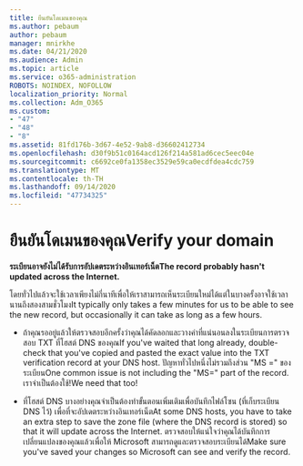 ```yaml
---
title: ยืนยันโดเมนของคุณ
ms.author: pebaum
author: pebaum
manager: mnirkhe
ms.date: 04/21/2020
ms.audience: Admin
ms.topic: article
ms.service: o365-administration
ROBOTS: NOINDEX, NOFOLLOW
localization_priority: Normal
ms.collection: Adm_O365
ms.custom:
- "47"
- "48"
- "8"
ms.assetid: 81fd176b-3d67-4e52-9ab8-d36602412734
ms.openlocfilehash: d30f9b51c0164acd126f214a581ad6cec5eec04e
ms.sourcegitcommit: c6692ce0fa1358ec3529e59ca0ecdfdea4cdc759
ms.translationtype: MT
ms.contentlocale: th-TH
ms.lasthandoff: 09/14/2020
ms.locfileid: "47734325"
---
```

# <a name="verify-your-domain"></a><span data-ttu-id="d62e3-102">ยืนยันโดเมนของคุณ</span><span class="sxs-lookup"><span data-stu-id="d62e3-102">Verify your domain</span></span>

 <span data-ttu-id="d62e3-103">**ระเบียนอาจยังไม่ได้รับการอัปเดตระหว่างอินเทอร์เน็ต**</span><span class="sxs-lookup"><span data-stu-id="d62e3-103">**The record probably hasn't updated across the Internet.**</span></span>
  
<span data-ttu-id="d62e3-104">โดยทั่วไปแล้วจะใช้เวลาเพียงไม่กี่นาทีเพื่อให้เราสามารถเห็นระเบียนใหม่ได้แต่ในบางครั้งอาจใช้เวลานานถึงสองสามชั่วโมง</span><span class="sxs-lookup"><span data-stu-id="d62e3-104">It typically only takes a few minutes for us to be able to see the new record, but occasionally it can take as long as a few hours.</span></span> 
  
- <span data-ttu-id="d62e3-105">ถ้าคุณรออยู่แล้วให้ตรวจสอบอีกครั้งว่าคุณได้คัดลอกและวางค่าที่แน่นอนลงในระเบียนการตรวจสอบ TXT ที่โฮสต์ DNS ของคุณ</span><span class="sxs-lookup"><span data-stu-id="d62e3-105">If you've waited that long already, double-check that you've copied and pasted the exact value into the TXT verification record at your DNS host.</span></span> <span data-ttu-id="d62e3-106">ปัญหาทั่วไปหนึ่งไม่รวมถึงส่วน "MS =" ของระเบียน</span><span class="sxs-lookup"><span data-stu-id="d62e3-106">One common issue is not including the "MS=" part of the record.</span></span> <span data-ttu-id="d62e3-107">เราจำเป็นต้องใช้!</span><span class="sxs-lookup"><span data-stu-id="d62e3-107">We need that too!</span></span>

- <span data-ttu-id="d62e3-108">ที่โฮสต์ DNS บางอย่างคุณจำเป็นต้องทำขั้นตอนเพิ่มเติมเพื่อบันทึกไฟล์โซน (ที่เก็บระเบียน DNS ไว้) เพื่อที่จะอัปเดตระหว่างอินเทอร์เน็ต</span><span class="sxs-lookup"><span data-stu-id="d62e3-108">At some DNS hosts, you have to take an extra step to save the zone file (where the DNS record is stored) so that it will update across the Internet.</span></span> <span data-ttu-id="d62e3-109">ตรวจสอบให้แน่ใจว่าคุณได้บันทึกการเปลี่ยนแปลงของคุณแล้วเพื่อให้ Microsoft สามารถดูและตรวจสอบระเบียนได้</span><span class="sxs-lookup"><span data-stu-id="d62e3-109">Make sure you've saved your changes so Microsoft can see and verify the record.</span></span>
